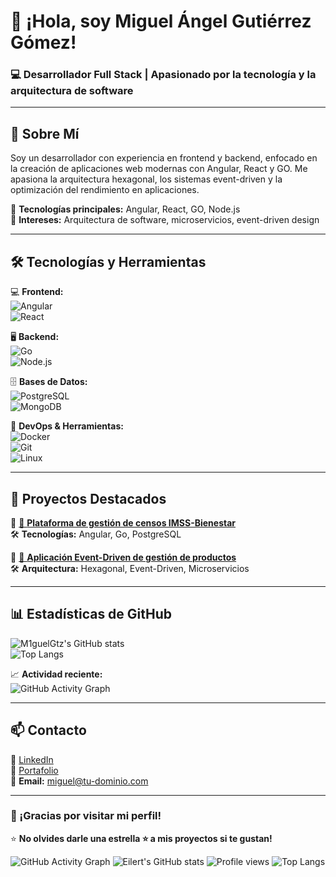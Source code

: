 # 👋 ¡Hola, soy Miguel Ángel Gutiérrez Gómez!  

### 💻 Desarrollador Full Stack | Apasionado por la tecnología y la arquitectura de software  

---

## 📝 Sobre Mí  
Soy un desarrollador con experiencia en frontend y backend, enfocado en la creación de aplicaciones web modernas con Angular, React y GO. Me apasiona la arquitectura hexagonal, los sistemas event-driven y la optimización del rendimiento en aplicaciones.  

🚀 **Tecnologías principales:** Angular, React, GO, Node.js  
🎯 **Intereses:** Arquitectura de software, microservicios, event-driven design  

---

## 🛠️ Tecnologías y Herramientas  

💻 **Frontend:**  
![Angular](https://img.shields.io/badge/Angular-DD0031?style=flat&logo=angular&logoColor=white)  
![React](https://img.shields.io/badge/React-20232A?style=flat&logo=react&logoColor=61DAFB)  

🖥️ **Backend:**  
![Go](https://img.shields.io/badge/Go-00ADD8?style=flat&logo=go&logoColor=white)  
![Node.js](https://img.shields.io/badge/Node.js-339933?style=flat&logo=node.js&logoColor=white)  

🗄️ **Bases de Datos:**  
![PostgreSQL](https://img.shields.io/badge/PostgreSQL-336791?style=flat&logo=postgresql&logoColor=white)  
![MongoDB](https://img.shields.io/badge/MongoDB-47A248?style=flat&logo=mongodb&logoColor=white)  

🚀 **DevOps & Herramientas:**  
![Docker](https://img.shields.io/badge/Docker-2496ED?style=flat&logo=docker&logoColor=white)  
![Git](https://img.shields.io/badge/Git-F05032?style=flat&logo=git&logoColor=white)  
![Linux](https://img.shields.io/badge/Linux-FCC624?style=flat&logo=linux&logoColor=black)  

---

## 🚀 Proyectos Destacados  

📌 [🔗 **Plataforma de gestión de censos IMSS-Bienestar**](https://github.com/M1guelGtz/proyecto1)  
🛠️ **Tecnologías:** Angular, Go, PostgreSQL  

📌 [🔗 **Aplicación Event-Driven de gestión de productos**](https://github.com/M1guelGtz/proyecto2)  
🛠️ **Arquitectura:** Hexagonal, Event-Driven, Microservicios  

---

## 📊 Estadísticas de GitHub  

![M1guelGtz's GitHub stats](https://github-readme-stats.vercel.app/api?username=M1guelGtz&show_icons=true&theme=radical)  
![Top Langs](https://github-readme-stats.vercel.app/api/top-langs/?username=M1guelGtz&layout=compact&theme=radical)  

📈 **Actividad reciente:**  
![GitHub Activity Graph](https://github-readme-activity-graph.vercel.app/graph?username=M1guelGtz&theme=react-dark)  

---

## 📫 Contacto  

🔗 [LinkedIn](https://www.linkedin.com/in/M1guelGtz)  
🔗 [Portafolio](https://tu-portfolio.com)  
📧 **Email:** miguel@tu-dominio.com  

---

### 🚀 ¡Gracias por visitar mi perfil!  
⭐ **No olvides darle una estrella ⭐ a mis proyectos si te gustan!**  

![GitHub Activity Graph](https://github-readme-activity-graph.vercel.app/graph?username=M1guelGtz&theme=react-dark)
![Eilert's GitHub stats](https://github-readme-stats.vercel.app/api?username=M1guelGtz&show_icons=true&theme=radical)
![Profile views](https://komarev.com/ghpvc/?username=M1guelGtz&color=blue)
![Top Langs](https://github-readme-stats.vercel.app/api/top-langs/?username=M1guelGtz&layout=compact&theme=radical)

<!---
M1guelGtz/M1guelGtz is a ✨ special ✨ repository because its `README.md` (this file) appears on your GitHub profile.
You can click the Preview link to take a look at your changes.
--->
